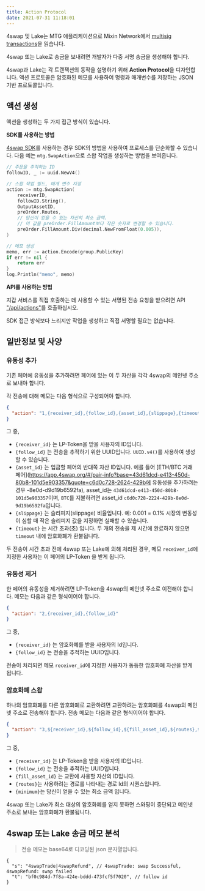 ```yaml
---
title: Action Protocol
date: 2021-07-31 11:18:01
---
```


4swap 및 Lake는 MTG 애플리케이션으로 Mixin Network에서 [multisig transactions](https://developers.mixin.one/document/wallet/api/multisigs/tutorial)을 읽습니다.

4swap 또는 Lake로 송금을 보내려면 개발자가 다중 서명 송금을 생성해야 합니다.

4swap과 Lake는 각 트랜잭션의 동작을 설명하기 위해 **Action Protocol**을 디자인합니다. 액션 프로토콜은 암호화된 메모를 사용하여 명령과 매개변수를 저장하는 JSON 기반 프로토콜입니다.

## 액션 생성

액션을 생성하는 두 가지 접근 방식이 있습니다.

**SDK를 사용하는 방법**

[4swap SDK](https://github.com/fox-one/4swap-sdk-go)를 사용하는 경우 SDK의 방법을 사용하여 프로세스를 단순화할 수 있습니다. 다음 예는 `mtg.SwapAction`으로 스왑 작업을 생성하는 방법을 보여줍니다.

```go
// 주문을 추적하는 ID
followID, _ := uuid.NewV4()

// 스왑 작업 빌드, 매개 변수 지정
action := mtg.SwapAction(
    receiverID,
    followID.String(),
    OutputAssetID,
    preOrder.Routes,
    // 당신이 얻을 수 있는 자산의 최소 금액.
    // 이 값을 preOrder.FillAmount보다 작은 숫자로 변경할 수 있습니다.
    preOrder.FillAmount.Div(decimal.NewFromFloat(0.005)),
)

// 메모 생성
memo, err := action.Encode(group.PublicKey)
if err != nil {
    return err
}
log.Println("memo", memo)
```

**API를 사용하는 방법**

지갑 서비스를 직접 호출하는 데 사용할 수 있는 서명된 전송 요청을 받으려면 API ["/api/actions"](./apis/actions)를 호출하십시오.

SDK 접근 방식보다 느리지만 작업을 생성하고 직접 서명할 필요는 없습니다.

## 일반정보 및 사양

### 유동성 추가

기존 페어에 유동성을 추가하려면 페어에 있는 이 두 자산을 각각 4swap의 메인넷 주소로 보내야 합니다.

각 전송에 대해 메모는 다음 형식으로 구성되어야 합니다.

```json
{
  "action": "1,{receiver_id},{follow_id},{asset_id},{slippage},{timeout}"
}
```

그 중,

- `{receiver_id}` 는 LP-Token을 받을 사용자의 ID입니다.
- `{follow_id}` 는 전송을 추적하기 위한 UUID입니다. `UUID.v4()`를 사용하여 생성할 수 있습니다.
- `{asset_id}` 는 입금할 페어의 반대쪽 자산 ID입니다. 예를 들어 [ETH/BTC 거래 페어](https://app.4swap.org/#/pair-info?base=43d61dcd-e413-450d-80b8-101d5e903357&quote=c6d0c728-2624-429b에 유동성을 추가하려는 경우 -8e0d-d9d19b6592fa), asset_id는 `43d61dcd-e413-450d-80b8-101d5e903357`이며, `BTC`를 지불하려면 asset_id `c6d0c728-2224-429b-8e0d-9d19b6592fa`입니다.
- `{slippage}` 는 슬리피지(slippage) 비율입니다. 예: 0.001 = 0.1% 시장의 변동성이 심할 때 작은 슬리피지 값을 지정하면 실패할 수 있습니다.
- `{timeout}` 는 시간 초과(초) 입니다. 두 개의 전송을 제 시간에 완료하지 않으면 `timeout` 내에 암호화폐가 환불됩니다.

두 전송이 시간 초과 전에 4swap 또는 Lake에 의해 처리된 경우, 메모 `receiver_id`에 지정한 사용자는 이 페어의 LP-Token 을 받게 됩니다.


### 유동성 제거

한 페어의 유동성을 제거하려면 LP-Token을 4swap의 메인넷 주소로 이전해야 합니다. 메모는 다음과 같은 형식이어야 합니다.

```json
{
  "action": "2,{receiver_id},{follow_id}"
}
```

그 중,

- `{receiver_id}` 는 암호화폐를 받을 사용자의 Id입니다.
- `{follow_id}` 는 전송을 추적하는 UUID입니다.

전송이 처리되면 메모 `receiver_id`에 지정한 사용자가 동등한 암호화폐 자산을 받게 됩니다.

### 암호화폐 스왑

하나의 암호화폐를 다른 암호화폐로 교환하려면 교환하려는 암호화폐를 4swap의 메인넷 주소로 전송해야 합니다. 전송 메모는 다음과 같은 형식이어야 합니다.

```json
{
  "action": "3,${receiver_id},${follow_id},${fill_asset_id},${routes},${minimum}"
}
```

그 중,

- `{receiver_id}` 는 LP-Token을 받을 사용자의 ID입니다.
- `{follow_id}` 는 전송을 추적하는 UUID입니다.
- `{fill_asset_id}` 는 교환에 사용할 자산의 ID입니다.
- `{routes}`는 사용하려는 경로를 나타내는 경로 Id의 시퀀스입니다.
- `{minimum}`는 당신이 얻을 수 있는 최소 금액 입니다.

4swap 또는 Lake가 최소 대상의 암호화폐를 얻지 못하면 스와핑이 중단되고 메인넷 주소로 보내는 암호화폐가 환불됩니다.

## 4swap 또는 Lake 송금 메모 분석

> 전송 메모는 base64로 디코딩된 json 문자열입니다.

```json5
{
  "s": "4swapTrade|4swapRefund", // 4swapTrade: swap Successful, 4swapRefund: swap failed
  "t": "bf0c984d-7f8a-424e-bddd-473fcf5f7020", // follow id
}
```
